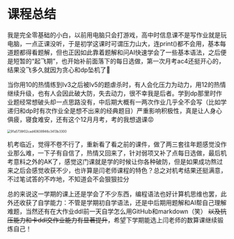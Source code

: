 # 课程总结

我是完全零基础的小白，以前用电脑只会打游戏，高中时信息课不是写作业就是玩电脑，一点正课没听，于是初学这课时可谓压力山大，连print()都不会用，基本每道题都得看题解，但也正因如此靠着题解和问AI快速学会了一些基本语法，之后便是短暂的“起飞期”，也开始补前面落下的每日选做，第一次月考ac4还挺开心的，结果没飞多久就因为贪心和dp坠机了🥲

当你用10的热情练到lv3之后被lv5的题虐杀时，有人会化压力为动力，用12的热情继续升级，也有人会因此破大防，失去动力，很不幸我是后者。学到dp那里时作业题经常想破头却一点思路没有，中后期大概有一两次作业几乎全不会写（比如学递归和dp时有次作业全是想不出来的经典题目）严重影响积极性，真是让人身心俱疲，寝食难安，还有这个12月月考，考的我想退课😡

<img src="C:\Users\15245\Documents\WeChat Files\wxid_povb3oyksxe722\FileStorage\Temp\91a5738f02cad40638946c3413b3300.jpg" alt="91a5738f02cad40638946c3413b3300" style="zoom: 50%;" />

机考临近，觉得不卷不行了，重新看了看之前的课件，做了两三套往年题感觉没作业那么难，一下子有自信了，热情又回来了，针对弱项又补了点每日选做，最后机考意料之外的AK了，感觉这门课就是学的时候让你各种破防，但是如果成功熬过来之后会感觉收获不少，也许算是闫老师课程的特色？总之对机考结果还挺满意，不过笔试答的不咋地，不知道会不会狠狠拉分

总的来说这一学期的课上还是学会了不少东西，编程语法也好计算机思维也罢，此外还收获了自学能力：不管是学期初自学语法，还是中后期用题解和AI帮自己理解难题，当然还有在大作业ddl前一天自学怎么用GitHub和markdown（笑） ~~以及抗压能力和卡ddl交作业能力有显著提升~~，希望下学期能选上闫老师的数算课继续锻炼自己！